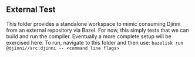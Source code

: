 External Test
-------------
This folder provides a standalone workspace to mimic consuming Djinni from an external repository via Bazel.
For now, this simply tests that we can build and run the compiler. Eventually a more complete setup will be
exercised here. To run, navigate to this folder and then use:
`bazelisk run @djinni//src:djinni -- <command line flags>`

